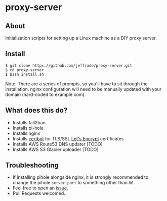 # proxy-server

## About

Initialization scripts for setting up a Linux machine as a DIY proxy server.

## Install

```
$ git clone https://github.com/jeffrade/proxy-server.git
$ cd proxy-server
$ bash install.sh
```
Note: There are a series of prompts, so you'll have to sit through the installation. nginx configuration will need to be manually updated with your domain (hard-coded to example.com).

## What does this do?

 - Installs fail2ban
 - Installs pi-hole
 - Installs nginx
 - Installs [certbot](https://certbot.eff.org/about/) for TLS/SSL [Let's Encrypt](https://letsencrypt.org/getting-started/) certificates
 - Installs AWS Route53 DNS updater [TODO]
 - Installs AWS S3 Glacier uploader [TODO]

## Troubleshooting
 - If installing pihole alongside nginx, it is strongly recommended to change the pihole `server.port` to something other than `80`.
 - Feel free to open an [issue](https://github.com/jeffrade/proxy-server/issues/new).
 - Pull Requests welcomed.
